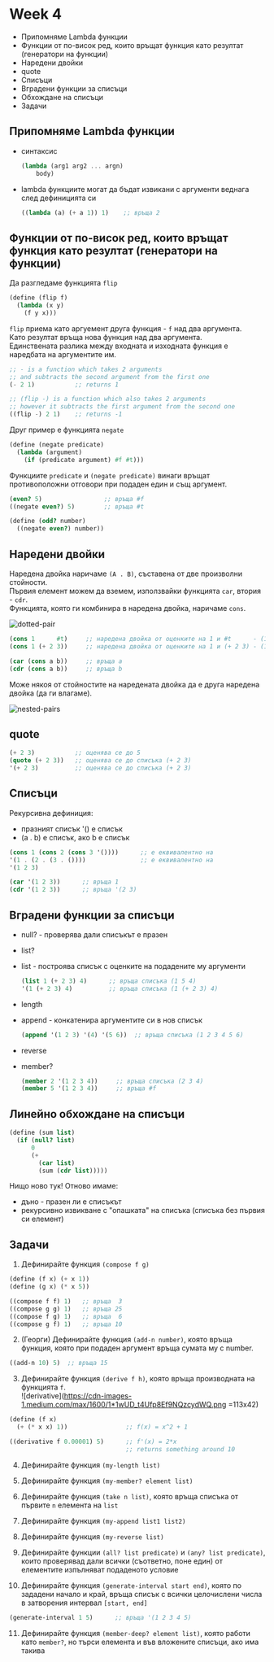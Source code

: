 # Week 4

- Припомняме Lambda функции
- Функции от по-висок ред, които връщат функция като резултат (генератори на функции)
- Наредени двойки
- quote
- Списъци
- Вградени функции за списъци
- Обхождане на списъци
- Задачи

## Припомняме Lambda функции

- синтаксис

    ```scheme
    (lambda (arg1 arg2 ... argn)
        body)
    ```

- lambda функциите могат да бъдат извикани с аргументи веднага след дефиницията си

    ```scheme
    ((lambda (a) (+ a 1)) 1)    ;; връща 2
    ```

## Функции от по-висок ред, които връщат функция като резултат (генератори на функции)

Да разгледаме функцията `flip`

```scheme
(define (flip f)
  (lambda (x y)
    (f y x)))
```

`flip` приема като аргуемент друга функция - `f` над два аргумента.  
Като резултат връща нова функция над два аргумента.  
Единствената разлика между входната и изходната функция е наредбата на аргументите им.

```scheme
;; - is a function which takes 2 arguments
;; and subtracts the second argument from the first one
(- 2 1)           ;; returns 1

;; (flip -) is a function which also takes 2 arguments
;; however it subtracts the first argument from the second one
((flip -) 2 1)    ;; returns -1
```

Друг пример е функцията `negate`

```scheme
(define (negate predicate)
  (lambda (argument)
    (if (predicate argument) #f #t)))
```
Функциите `predicate` и `(negate predicate)` винаги връщат противоположни отговори при подаден един и същ аргумент.

```scheme
(even? 5)                 ;; връща #f
((negate even?) 5)        ;; връща #t

(define (odd? number)
  ((negate even?) number))
```

## Наредени двойки

Наредена двойка наричаме `(A . B)`, съставена от две произволни стойности.  
Първия елемент можем да вземем, използвайки функцията `car`, втория - `cdr`.  
Функцията, която ги комбинира в наредена двойка, наричаме `cons`.

![dotted-pair](https://berkeley-cs61as.github.io/static/lab9-1.png)

```scheme
(cons 1      #t)     ;; наредена двойка от оценките на 1 и #t      - (1 . #t)
(cons 1 (+ 2 3))     ;; наредена двойка от оценките на 1 и (+ 2 3) - (1 .  5)

(car (cons a b))     ;; връща а
(cdr (cons a b))     ;; връща b 
```

Може някоя от стойностите на наредената двойка да е друга наредена двойка (да ги влагаме).

![nested-pairs](http://www.sicpdistilled.com/images/fig2.3-bcc40365.png)

## quote

```scheme
(+ 2 3)           ;; оценява се до 5
(quote (+ 2 3))   ;; оценява се до списъка (+ 2 3)
'(+ 2 3)          ;; оценява се до списъка (+ 2 3)
```

## Списъци

Рекурсивна дефиниция:

- празният списък '() е списък
- (a . b) е списък, ако b е списък

```scheme
(cons 1 (cons 2 (cons 3 '())))      ;; е eквивалентно на
'(1 . (2 . (3 . ())))               ;; е еквивалентно на
'(1 2 3)

(car '(1 2 3))      ;; връща 1
(cdr '(1 2 3))      ;; връща '(2 3)
```

## Вградени функции за списъци

- null? - проверява дали списъкът е празен
- list?
- list - построява списък с оценките на подадените му аргументи
  
  ```scheme
  (list 1 (+ 2 3) 4)      ;; връща списъка (1 5 4)
  '(1 (+ 2 3) 4)          ;; връща списъка (1 (+ 2 3) 4)
  ```

- length
- append - конкатенира аргументите си в нов списък
  
  ```scheme
  (append '(1 2 3) '(4) '(5 6))  ;; връща списъка (1 2 3 4 5 6)
  ```

- reverse
- member?

  ```scheme
  (member 2 '(1 2 3 4))     ;; връща списъка (2 3 4)
  (member 5 '(1 2 3 4))     ;; връща #f
  ```

## Линейно обхождане на списъци

```scheme
(define (sum list)
  (if (null? list)
      0
      (+ 
        (car list)
        (sum (cdr list)))))
```

Нищо ново тук! Oтново имаме:
- дъно - празен ли е списъкът
- рекурсивно извикване с "опашката" на списъка (списъка без първия си елемент)

## Задачи

1. Дефинирайте функция `(compose f g)`
  
  ```scheme
  (define (f x) (+ x 1))
  (define (g x) (* x 5))
  
  ((compose f f) 1)   ;; връща  3
  ((compose g g) 1)   ;; връща 25
  ((compose f g) 1)   ;; връща  6
  ((compose g f) 1)   ;; връща 10
  ```

2. (Георги) Дефинирайте функция `(add-n number)`, коятo връща функция, която при подаден аргумент връща сумата му с number.

  ```scheme
  ((add-n 10) 5)  ;; връща 15
  ```

3. Дефинирайте функция `(derive f h)`, която връща производната на функцията `f`.  
![derivative](https://cdn-images-1.medium.com/max/1600/1*1wUD_t4Ufp8Ef9NQzcydWQ.png =113x42)

  ```scheme
  (define (f x) 
    (+ (* x x) 1))                ;; f(x) = x^2 + 1
  
  ((derivative f 0.00001) 5)      ;; f'(x) = 2*x
                                  ;; returns something around 10
  ```

4. Дефинирайте функция `(my-length list)`

5. Дефинирайте функция `(my-member? element list)`

6. Дефинирайте функция `(take n list)`, която връща списъка от първите `n` елемента на `list`

7. Дефинирайте функция `(my-append list1 list2)`

8. Дефинирайте функция `(my-reverse list)`

9. Дефинирайте функции `(all? list predicate)` и `(any? list predicate)`, които проверявад дали всички (съответно, поне един) от елементите изпълняват подаденото условие

10. Дефинирайте функция `(generate-interval start end)`, която по зададени начало и край, връща списък с всички целочислени числа в затворения интервал `[start, end] `

  ```scheme
  (generate-interval 1 5)      ;; връща '(1 2 3 4 5)
  ```

11. Дефинирайте функция `(member-deep? element list)`, която работи като `member?`, но търси елемента и във вложените списъци, ако има такива